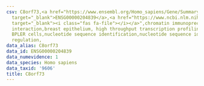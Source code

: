 ```yaml
---
csv: C8orf73,<a href="https://www.ensembl.org/Homo_sapiens/Gene/Summary?db=core;g=ENSG00000204839"
  target="_blank">ENSG00000204839</a>,<a href="https://www.ncbi.nlm.nih.gov/pubmed/22863008"
  target="_blank"><i class="fas fa-file"></i></a>",chromatin immunoprecipitation assay,direct
  interaction,breast epithelium, high throughput transcription profiling by microarray,
  BPLER cells,nucleotide sequence identification,nucleotide sequence identification,transcriptional
  regulation,
data_alias: C8orf73
data_id: ENSG00000204839
data_numevidence: 1
data_species: Homo sapiens
data_taxid: '9606'
title: C8orf73
---
```

